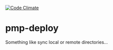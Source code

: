 [![Code Climate](https://codeclimate.com/github/jlttt/pmp-deploy/badges/gpa.svg)](https://codeclimate.com/github/jlttt/pmp-deploy)

# pmp-deploy

Something like sync local or remote directories...
